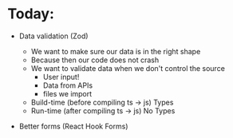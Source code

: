 # Today:

- Data validation (Zod)

  - We want to make sure our data is in the right shape
  - Because then our code does not crash
  - We want to validate data when we don't control the source
    - User input!
    - Data from APIs
    - files we import
  - Build-time (before compiling ts -> js) Types
  - Run-time (after compiling ts -> js) No Types

- Better forms (React Hook Forms)
